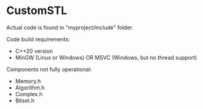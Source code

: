 # CustomSTL

Actual code is found in "myproject/include" folder.

Code build requirements:

- C++20 version
- MinGW (Linux or Windows) OR MSVC (Windows, but no thread support)

Components not fully operational:

- Memory.h
- Algorithm.h
- Complex.h
- Bitset.h